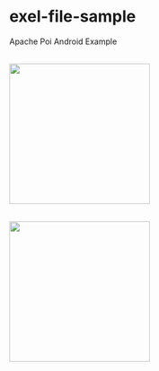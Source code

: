 # exel-file-sample

Apache Poi Android Example

<br>
<img src="https://user-images.githubusercontent.com/44538770/122945037-3e22b200-d3b3-11eb-9a08-37b4caac2ab5.jpg" width="250"><p>
<br>
<img src="https://user-images.githubusercontent.com/44538770/122944733-074c9c00-d3b3-11eb-9b97-950fb4a327fb.jpg" width="250"><p>
